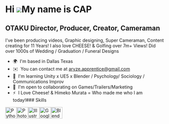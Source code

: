 Hi ![](https://user-images.githubusercontent.com/18350557/176309783-0785949b-9127-417c-8b55-ab5a4333674e.gif)My name is CAP
===========================================================================================================================

OTAKU Director, Producer, Creator, Cameraman
--------------------------------------------

I've been producing videos, Graphic designing, Super Cameraman, Content creating for 11 Years! I also love CHEESE! & Golfing over 7m+ Views! Did over 1000s of Wedding / Graduation / Funeral Designs

*   🌍  I'm based in Dallas Texas
*   ✉️  You can contact me at [aryze.apprentice@gmail.com](mailto:aryze.apprentice@gmail.com)
*   🧠  I'm learning Unity x UE5 x Blender / Psychology/ Sociology / Communications Improv
*   🤝  I'm open to collaborating on Games/Trailers/Marketing
*   ⚡  I Love Cheese! & Himeko Murata = Who made me who I am today!### Skills 
<p align="left">
<a href="https://www.python.org/" target="_blank" rel="noreferrer"><img src="https://raw.githubusercontent.com/danielcranney/readme-generator/main/public/icons/skills/python-colored.svg" width="36" height="36" alt="Python" /></a><a href="https://www.adobe.com/uk/products/photoshop.html" target="_blank" rel="noreferrer"><img src="https://raw.githubusercontent.com/danielcranney/readme-generator/main/public/icons/skills/photoshop-colored-dark.svg" width="36" height="36" alt="Photoshop" /></a><a href="https://www.adobe.com/uk/products/illustrator.html" target="_blank" rel="noreferrer"><img src="https://raw.githubusercontent.com/danielcranney/readme-generator/main/public/icons/skills/illustrator-colored-dark.svg" width="36" height="36" alt="Illustrator" /></a><a href="https://cloud.google.com/" target="_blank" rel="noreferrer"><img src="https://raw.githubusercontent.com/danielcranney/readme-generator/main/public/icons/skills/googlecloud-colored.svg" width="36" height="36" alt="Google Cloud" /></a><a href="https://www.blender.org/" target="_blank" rel="noreferrer"><img src="https://raw.githubusercontent.com/danielcranney/readme-generator/main/public/icons/skills/blender-colored.svg" width="36" height="36" alt="Blender" /></a>
                    </p>
                    
                 
